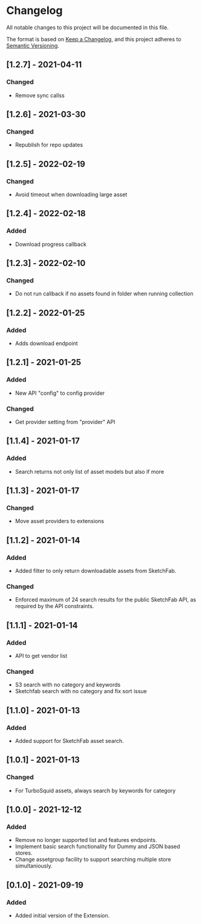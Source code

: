 # Changelog

All notable changes to this project will be documented in this file.

The format is based on [Keep a Changelog](https://keepachangelog.com/en/1.0.0/), and this project adheres to [Semantic Versioning](https://semver.org/spec/v2.0.0.html).
## [1.2.7] - 2021-04-11
### Changed
- Remove sync callss

## [1.2.6] - 2021-03-30
### Changed
- Republish for repo updates

## [1.2.5] - 2022-02-19
### Changed
- Avoid timeout when downloading large asset

## [1.2.4] - 2022-02-18
### Added
- Download progress callback

## [1.2.3] - 2022-02-10
### Changed
- Do not run callback if no assets found in folder when running collection

## [1.2.2] - 2022-01-25
### Added
- Adds download endpoint

## [1.2.1] - 2021-01-25
### Added
- New API "config" to config provider
### Changed
- Get provider setting from "provider" API

## [1.1.4] - 2021-01-17
### Added
- Search returns not only list of asset models but also if more

## [1.1.3] - 2021-01-17
### Changed
- Move asset providers to extensions

## [1.1.2] - 2021-01-14
### Added
- Added filter to only return downloadable assets from SketchFab.
### Changed
- Enforced maximum of 24 search results for the public SketchFab API, as required by the API constraints.

## [1.1.1] - 2021-01-14
### Added
- API to get vendor list
### Changed
- S3 search with no category and keywords
- Sketchfab search with no category and fix sort issue

## [1.1.0] - 2021-01-13
### Added
- Added support for SketchFab asset search.

## [1.0.1] - 2021-01-13
### Changed
- For TurboSquid assets, always search by keywords for category

## [1.0.0] - 2021-12-12
### Added
- Remove no longer supported list and features endpoints.
- Implement basic search functionality for Dummy and JSON based stores.
- Change assetgroup facility to support searching multiple store simultaniously.

## [0.1.0] - 2021-09-19
### Added
- Added initial version of the Extension.
